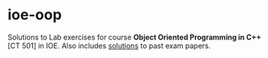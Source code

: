 # ioe-oop

Solutions to Lab exercises for course **Object Oriented Programming in C++** [CT 501] in IOE. Also includes [solutions](https://github.com/studenton/ioe-oop/blob/master/past-papers.md) to past exam papers.
